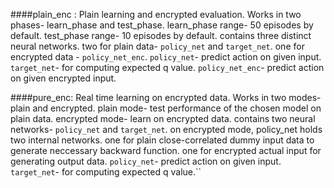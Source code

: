 ####plain_enc : 
	Plain learning and encrypted evaluation.
	Works in two phases- learn_phase and test_phase.
	learn_phase range- 50 episodes by default.
	test_phase range- 10 episodes by default.
	contains three distinct neural networks.
	two for plain data- `policy_net` and `target_net`.
	one for encrypted data - `policy_net_enc`.
	`policy_net`- predict action on given input.
	`target_net`- for computing expected q value.
	`policy_net_enc`- predict action on given encrypted input.

####pure_enc:
	Real time learning on encrypted data.
	Works in two modes- plain and encrypted.
	plain mode- test performance of the chosen model on plain data.
	encrypted mode- learn on encrypted data.
	contains two neural networks- `policy_net` and `target_net`.
	on encrypted mode, policy_net holds two internal networks.
	one for plain close-correlated dummy input data to generate neccessary backward function.
	one for encrypted actual input for generating output data.
	`policy_net`- predict action on given input.
	`target_net`- for computing expected q value.``
	
